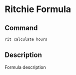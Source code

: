 # Ritchie Formula

## Command

```bash
rit calculate hours
```

## Description

Formula description
